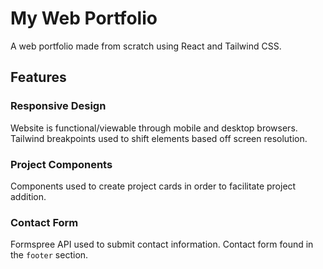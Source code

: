 # My Web Portfolio
A web portfolio made from scratch using React and Tailwind CSS. 

## Features

### Responsive Design
Website is functional/viewable through mobile and desktop browsers. Tailwind breakpoints used to shift elements based off screen resolution.

### Project Components
Components used to create project cards in order to facilitate project addition.

### Contact Form
Formspree API used to submit contact information. Contact form found in the <code>footer</code> section.
